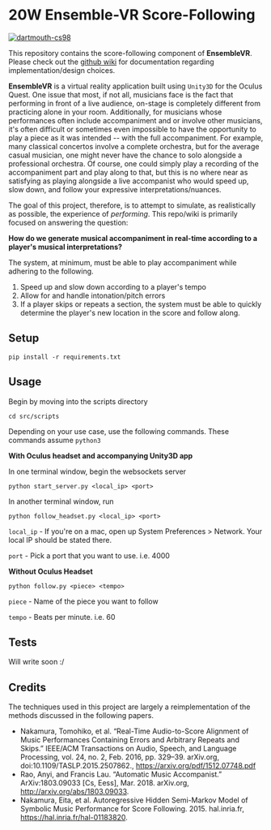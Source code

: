 # 20W Ensemble-VR Score-Following

[![dartmouth-cs98](https://circleci.com/gh/dartmouth-cs98/20w-ensemble-vr-score-following.svg?style=shield)](https://app.circleci.com/pipelines/github/dartmouth-cs98/20w-ensemble-vr-score-following)

This repository contains the score-following component of **EnsembleVR**. Please check out the [github wiki](https://github.com/dartmouth-cs98/20w-ensemble-vr-score-following/wiki) for documentation regarding implementation/design choices.

**EnsembleVR** is a virtual reality application built using `Unity3D` for the Oculus Quest. One issue that most, if not all, musicians face is the fact that performing in front of a live audience, on-stage is completely different from practicing alone in your room. Additionally, for musicians whose performances often include accompaniment and or involve other musicians, it's often difficult or sometimes even impossible to have the opportunity to play a piece as it was intended -- with the full accompaniment. For example, many classical concertos involve a complete orchestra, but for the average casual musician, one might never have the chance to solo alongside a professional orchestra. Of course, one could simply play a recording of the accompaniment part and play along to that, but this is no where near as satisfying as playing alongside a live accompanist who would speed up, slow down, and follow your expressive interpretations/nuances.

The goal of this project, therefore, is to attempt to simulate, as realistically as possible, the experience of _performing_. This repo/wiki is primarily focused on answering the question:

**How do we generate musical accompaniment in real-time according to a player's musical interpretations?**

The system, at minimum, must be able to play accompaniment while adhering to the following.
1. Speed up and slow down according to a player's tempo
2. Allow for and handle intonation/pitch errors 
3. If a player skips or repeats a section, the system must be able to quickly determine the player's new location in the score and follow along.

## Setup

```
pip install -r requirements.txt
```

## Usage

Begin by moving into the scripts directory
```
cd src/scripts
```
Depending on your use case, use the following commands. These commands assume `python3`

**With Oculus headset and accompanying Unity3D app**

In one terminal window, begin the websockets server
```
python start_server.py <local_ip> <port>
```
In another terminal window, run
```
python follow_headset.py <local_ip> <port>
```

`local_ip` - If you're on a mac, open up System Preferences > Network. Your local IP should be stated there.

`port` - Pick a port that you want to use. i.e. 4000

**Without Oculus Headset**
```
python follow.py <piece> <tempo>
```

`piece` - Name of the piece you want to follow

`tempo` - Beats per minute. i.e. 60

## Tests

Will write soon :/

## Credits

The techniques used in this project are largely a reimplementation of the methods discussed in the following papers.

* Nakamura, Tomohiko, et al. “Real-Time Audio-to-Score Alignment of Music Performances Containing Errors and Arbitrary Repeats and Skips.” IEEE/ACM Transactions on Audio, Speech, and Language Processing, vol. 24, no. 2, Feb. 2016, pp. 329–39. arXiv.org, doi:10.1109/TASLP.2015.2507862., https://arxiv.org/pdf/1512.07748.pdf
* Rao, Anyi, and Francis Lau. “Automatic Music Accompanist.” ArXiv:1803.09033 [Cs, Eess], Mar. 2018. arXiv.org, http://arxiv.org/abs/1803.09033.
* Nakamura, Eita, et al. Autoregressive Hidden Semi-Markov Model of Symbolic Music Performance for Score Following. 2015. hal.inria.fr, https://hal.inria.fr/hal-01183820.
